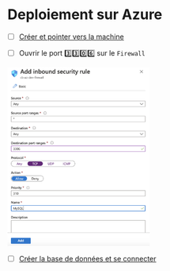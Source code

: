 # Deploiement sur Azure

- [ ] [Créer et pointer vers la machine](https://github.com/CollegeBoreal/Tutoriels/tree/master/2.Virtualisation/4.Cloud/2.Public/2.Azure)

- [ ] Ouvrir le port :three::three::zero::six: sur le `Firewall`

<img src="images/AZ-Firewall-3306.png" width="288" height="360"></img>

- [ ] [Créer la base de données et se connecter](../2.DQL)
